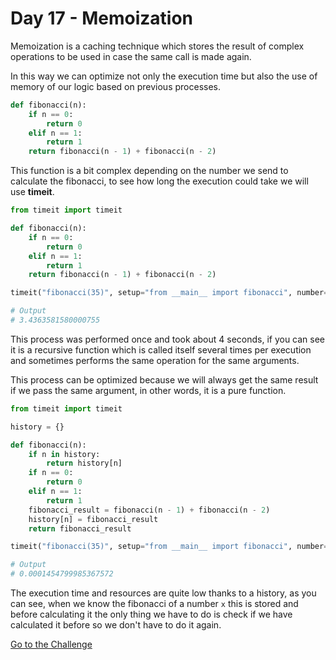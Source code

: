 # Day 17 - Memoization

Memoization is a caching technique which stores the result of complex operations to be used in case the same call is made again.

In this way we can optimize not only the execution time but also the use of memory of our logic based on previous processes.

```python
def fibonacci(n):
    if n == 0:
        return 0
    elif n == 1:
        return 1
    return fibonacci(n - 1) + fibonacci(n - 2)
```

This function is a bit complex depending on the number we send to calculate the fibonacci, to see how long the execution could take we will use **timeit**.

```python
from timeit import timeit

def fibonacci(n):
    if n == 0:
        return 0
    elif n == 1:
        return 1
    return fibonacci(n - 1) + fibonacci(n - 2)

timeit("fibonacci(35)", setup="from __main__ import fibonacci", number=1)

# Output
# 3.4363581580000755
```

This process was performed once and took about 4 seconds, if you can see it is a recursive function which is called itself several times per execution and sometimes performs the same operation for the same arguments.

This process can be optimized because we will always get the same result if we pass the same argument, in other words, it is a pure function.

```python
from timeit import timeit

history = {}

def fibonacci(n):
    if n in history:
        return history[n]
    if n == 0:
        return 0
    elif n == 1:
        return 1
    fibonacci_result = fibonacci(n - 1) + fibonacci(n - 2)
    history[n] = fibonacci_result
    return fibonacci_result

timeit("fibonacci(35)", setup="from __main__ import fibonacci", number=1)

# Output
# 0.0001454799985367572
```

The execution time and resources are quite low thanks to a history, as you can see, when we know the fibonacci of a number `x` this is stored and before calculating it the only thing we have to do is check if we have calculated it before so we don't have to do it again.

[Go to the Challenge](exercise.py)
